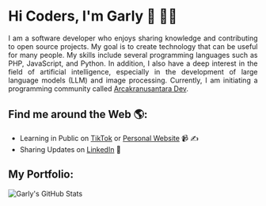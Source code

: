# Hi Coders, I'm Garly 👋 👨‍💻

<p align="justify">I am a software developer who enjoys sharing knowledge and contributing to open source projects. My goal is to create technology that can be useful for many people. My skills include several programming languages ​​such as PHP, JavaScript, and Python. In addition, I also have a deep interest in the field of artificial intelligence, especially in the development of large language models (LLM) and image processing. Currently, I am initiating a programming community called <a href="https://www.arcakranusantara.dev/">Arcakranusantara Dev</a>.</p>


## Find me around the Web 🌎:

- Learning in Public on <a href="https://www.tiktok.com/@princegarly">TikTok</a> or <a href="https://www.princegarly.com">Personal Website</a> 📹 ✍
- Sharing Updates on <a href="https://www.linkedin.com/in/princegarly/">LinkedIn</a> 💼

## My Portfolio:

![Garly's GitHub Stats](https://github-readme-stats.vercel.app/api?username=princegarly&show_icons=true&theme=tokyonight)
